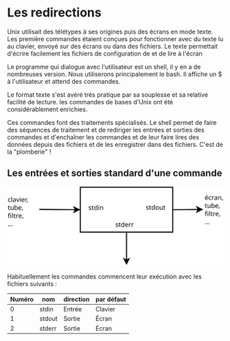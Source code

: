 # Les redirections

Unix utilisait des télétypes à ses origines puis des écrans en mode texte.
Les première commandes étaient conçues pour fonctionner avec du texte lu 
au clavier, envoyé sur des écrans ou dans des fichiers. Le texte permettait
d'écrire facilement les fichiers de configuration de et de lire à l'écran

Le programme qui dialogue avec l'utilisateur est un shell,
il y en a de nombreuses version. Nous utiliserons principalement le bash.
Il affiche un $ à l'utilisateur et attend des commandes.

Le format texte s'est avéré très pratique par sa souplesse et sa relative facilité 
de lecture. les commandes de bases d'Unix ont été considérablement enrichies.

Ces commandes font des traitements spécialisés. Le shell permet de faire des
séquences de traitement et de rediriger les entrées et sorties des commandes
et d'enchaîner les commandes et de leur faire lires des données depuis des fichiers
et de les enregistrer dans des fichiers. C'est de la "plomberie" !

## Les entrées et sorties standard d'une commande


![Mon diagramme](stdinouterr.svg)

Habituellement les commandes commencent leur exécution avec les fichiers  suivants :


| Numéro | nom | direction | par défaut |
|--------|-----|-------|-------------------|
|      0 |stdin|Entrée|Clavier|
|      1 |stdout|Sortie|Écran|
|      2 |stderr|Sortie|Écran|
